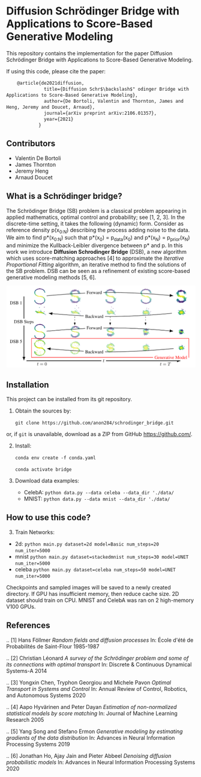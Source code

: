 # Diffusion Schr&ouml;dinger Bridge with Applications to Score-Based Generative Modeling

This repository contains the implementation for the paper Diffusion
Schr&ouml;dinger Bridge with Applications to Score-Based Generative Modeling.

If using this code, please cite the paper:
```
    @article{de2021diffusion,
              title={Diffusion Schr$\backslash$" odinger Bridge with Applications to Score-Based Generative Modeling},
              author={De Bortoli, Valentin and Thornton, James and Heng, Jeremy and Doucet, Arnaud},
              journal={arXiv preprint arXiv:2106.01357},
              year={2021}
            }
```

Contributors
------------

*  Valentin De Bortoli  
*  James Thornton
*  Jeremy Heng
*  Arnaud Doucet

What is a Schr&ouml;dinger bridge?
-----------------------------

The Schr&ouml;dinger Bridge (SB) problem is a classical problem appearing in
applied mathematics, optimal control and probability; see [1, 2, 3].  In the
discrete-time setting, it takes the following (dynamic) form. Consider as
reference density p(x<sub>0:N</sub>) describing the process adding noise to the
data.  We aim to find p\*(x<sub>0:N</sub>) such that p\*(x<sub>0</sub>) =
p<sub>data</sub>(x<sub>0</sub>) and p\*(x<sub>N</sub>) =
p<sub>prior</sub>(x<sub>N</sub>) and minimize the Kullback-Leibler divergence
between p\* and p. In this work we introduce **Diffusion Schrodinger Bridge**
(DSB), a new algorithm which uses score-matching approaches [4] to
approximate the *Iterative Proportional Fitting* algorithm, an iterative method
to find the solutions of the SB problem. DSB can be seen as a refinement of
existing score-based generative modeling methods [5, 6].


![Schrodinger bridge](schrodinger_bridge.png)

Installation
------------

This project can be installed from its git repository. 

1. Obtain the sources by:
    
    `git clone https://github.com/anon284/schrodinger_bridge.git`

or, if `git` is unavailable, download as a ZIP from GitHub https://github.com/<repository>.
  
2. Install:

    `conda env create -f conda.yaml`
    
    `conda activate bridge`

3. Download data examples:

    - CelebA: `python data.py --data celeba --data_dir './data/`
    - MNIST:  `python data.py --data mnist --data_dir './data/`


How to use this code?
---------------------

3. Train Networks:
  - 2d:  `python main.py dataset=2d model=Basic num_steps=20 num_iter=5000`
  - mnist `python main.py dataset=stackedmnist num_steps=30 model=UNET num_iter=5000`
  - celeba `python main.py dataset=celeba num_steps=50 model=UNET num_iter=5000`

Checkpoints and sampled images will be saved to a newly created directory. If GPU has insufficient memory, then reduce cache size. 2D dataset should train on CPU. MNIST and CelebA was ran on 2 high-memory V100 GPUs.
    

References
----------

.. [1] Hans F&ouml;llmer
       *Random fields and diffusion processes*
       In: École d'été de Probabilités de Saint-Flour 1985-1987

.. [2] Christian Léonard 
       *A survey of the Schr&ouml;dinger problem and some of its connections with optimal transport*
       In: Discrete & Continuous Dynamical Systems-A 2014

.. [3] Yongxin Chen, Tryphon Georgiou and Michele Pavon
       *Optimal Transport in Systems and Control*
       In: Annual Review of Control, Robotics, and Autonomous Systems 2020

.. [4] Aapo Hyv&auml;rinen and Peter Dayan
       *Estimation of non-normalized statistical models by score matching*
       In: Journal of Machine Learning Research 2005

.. [5] Yang Song and Stefano Ermon
       *Generative modeling by estimating gradients of the data distribution*
       In: Advances in Neural Information Processing Systems 2019

.. [6] Jonathan Ho, Ajay Jain and Pieter Abbeel
       *Denoising diffusion probabilistic models*
       In: Advances in Neural Information Processing Systems 2020
